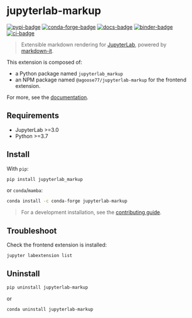 # jupyterlab-markup

[![pypi-badge]][pypi] [![conda-forge-badge]][conda-forge] [![docs-badge]][docs]
[![binder-badge]][binder] [![ci-badge]][ci]

> Extensible markdown rendering for [JupyterLab], powered by [markdown-it].

This extension is composed of:

- a Python package named `jupyterlab_markup`
- an NPM package named `@agoose77/jupyterlab-markup` for the frontend extension.

For more, see the [documentation][docs].

## Requirements

- JupyterLab >=3.0
- Python >=3.7

## Install

With `pip`:

```bash
pip install jupyterlab_markup
```

or `conda`/`mamba`:

```bash
conda install -c conda-forge jupyterlab-markup
```

> For a development installation, see the [contributing guide].

[contributing guide]:
  https://github.com/agoose77/jupyterlab-markup/blob/main/CONTRIBUTING.md

## Troubleshoot

Check the frontend extension is installed:

```bash
jupyter labextension list
```

## Uninstall

```bash
pip uninstall jupyterlab-markup
```

or

```bash
conda uninstall jupyterlab-markup
```

[docs-badge]: https://readthedocs.org/projects/jupyterlab-markup/badge/?version=latest
[docs]: https://jupyterlab-markup.rtfd.io
[binder-badge]: https://mybinder.org/badge_logo.svg
[binder]: https://mybinder.org/v2/gh/agoose77/jupyterlab-markup.git/main?urlpath=lab
[pypi-badge]: https://img.shields.io/pypi/v/jupyterlab-markup
[pypi]: https://pypi.org/project/jupyterlab-markup
[conda-forge-badge]: https://img.shields.io/conda/vn/conda-forge/jupyterlab-markup
[conda-forge]: https://anaconda.org//conda-forge/jupyterlab-markup
[ci-badge]:
  https://github.com/agoose77/jupyterlab-markup/actions/workflows/ci.yml/badge.svg
[ci]: https://github.com/agoose77/jupyterlab-markup/actions/workflows/ci.yml
[markdown-it]: https://github.com/markdown-it/markdown-it
[jupyterlab]: https://github.com/jupyterlab/jupyterlab
